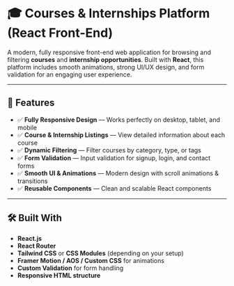 # 🎓 Courses & Internships Platform (React Front-End)

A modern, fully responsive front-end web application for browsing and filtering **courses** and **internship opportunities**. Built with **React**, this platform includes smooth animations, strong UI/UX design, and form validation for an engaging user experience.

---

## 🚀 Features

- ✅ **Fully Responsive Design** — Works perfectly on desktop, tablet, and mobile
- ✅ **Course & Internship Listings** — View detailed information about each course
- ✅ **Dynamic Filtering** — Filter courses by category, type, or tags
- ✅ **Form Validation** — Input validation for signup, login, and contact forms
- ✅ **Smooth UI & Animations** — Modern design with scroll animations & transitions
- ✅ **Reusable Components** — Clean and scalable React components

---

## 🛠️ Built With

- **React.js**
- **React Router**
- **Tailwind CSS** or **CSS Modules** (depending on your setup)
- **Framer Motion / AOS / Custom CSS** for animations
- **Custom Validation** for form handling
- **Responsive HTML structure**
